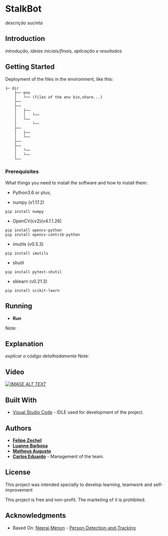 # StalkBot

_descrição sucinta_

## Introduction

_introdução, ideias iniciais/finais, aplicação e resultados_

## Getting Started

Deployment of the files in the environment, like this:

```
├─ dir
    ├── env
    │   └── (files of the env bin,share...)
    ├── 
    ├── 
    │   ├── 
    │   │   └── 
    │   └── 
    │       └── 
    ├── 
    │   ├── 
    │   └── 
    ├── 
    ├── 
    │   └── 
    │   └── 
    └── 
```

### Prerequisites

What things you need to install the software and how to install them:
* Python3.6 or plus;

* numpy (v1.17.2)
```
pip install numpy
```
* OpenCV(cv2)(v4.1.1.26)
```
pip install opencv-python
pip install opencv-contrib-python
```
* imutils (v0.5.3)
```
pip install imutils
```
* shutil
```
pip install pytest-shutil
```
* sklearn (v0.21.3)
```
pip install scikit-learn
```

## Running
* **Run**

Note:

## Explanation
_explicar o código detalhadamente_
Note:

## Vídeo

_[![IMAGE ALT TEXT](http://img.youtube.com/vi/---videoID----/0.jpg)](http://www.youtube.com/watch?v=videoID "Exemplo Titulo Vídeo")_

## Built With

* [Visual Studio Code](https://code.visualstudio.com/) - IDLE used for development of the project.

## Authors

* [**Felipe Zechel**](https://github.com/zechelf)
* [**Luanne Barbosa**](https://github.com/Luanne-Barbosa)
* [**Matheus Augusto**](https://github.com/MatheusMABR)
* [**Carlos Eduardo**](https://github.com/carloskadu) - Management of the team.

## License

This project was intended specially to develop learning, teamwork and self-improvement

This project is free and non-profit. The marketing of it is prohibited.


## Acknowledgments
* Based On: [Neeraj Menon](https://github.com/ambakick) - [Person-Detection-and-Tracking](https://github.com/ambakick/Person-Detection-and-Tracking)
